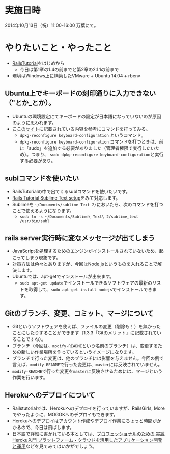 # 実施日時

2014年10月13日（祝）11:00-16:00 万葉にて。

# やりたいこと・やったこと

* [RailsTutorial](http://railstutorial.jp/)をはじめから
  * 今日は第1章の1.4の前までと第2章の2.1.1の前まで
* 環境はWindows上に構築したVMware + Ubuntu 14.04 + rbenv

## Ubuntu上でキーボードの刻印通りに入力できない（"とか_とか）。

* Ubuntuの環境設定にてキーボードの設定が日本語になっていないのが原因のように思われます。
* [ここのサイト](http://www.mazn.net/blog/2014/07/06/1356.html)に記載されている内容を参考にコマンドを打ってみる。
  * `dpkg-reconfigure keyboard-configuration` というコマンド。
  * `dpkg-reconfigure keyboard-configuration` コマンドを打つときは、前に「sudo」を追加する必要がありました（管理者権限で実行したいため）。つまり、 `sudo dpkg-reconfigure keyboard-configuration`と実行する必要があり。

## sublコマンドを使いたい

* RailsTutorialの中で出てくるsublコマンドを使いたいです。
* [Rails Tutorial Sublime Text setup](https://github.com/mhartl/rails_tutorial_sublime_text)をみて対応します。
* Sublimeを `~/Documents/sublime Text 2/`においたら、次のコマンドを打つことで使えるようになります。
  * `sudo ln -s ~/Documents/Sublime\ Text\ 2/sublime_text /usr/bin/subl`

## rails server実行時に変なメッセージが出てしまう

* JavaScriptを処理するためのエンジンがインストールされていないため、起こってしまう現象です。
* 対策方法は色々とありますが、今回はNode.jsというものを入れることで解決します。
* Ubuntuでは、apt-getでインストールが出来ます。
  * `sudo apt-get update`でインストールできるソフトウェアの最新のリストを取得して、`sudo apt-get install nodejs`でインストールできます。

## Gitのブランチ、変更、コミット、マージについて

* Gitというソフトウェアを使えば、ファイルの変更（削除も！）を無かったことにしたりすることができます（1.3.3「Gitのメリット」に記載されていることですね）。
* ブランチ（今回は、`modify-README`という名前のブランチ）は、変更するための新しい作業場所を作っているというイメージになります。
* ブランチで行った変更は、他のブランチには影響を与えません。今回の例で言えば、`modify-README`で行った変更は、`master`には反映されていません。
* `modify-README`で行った変更を`master`に反映させるためには、マージという作業を行います。

## Herokuへのデプロイについて

* Railstutorialでは、Herokuへのデプロイを行っていますが、RailsGirls, Moreでやったように、MOGOKへのデプロイもできます。
* Herokuへのデプロイはアカウント作成やデプロイ作業にちょっと時間がかかるので、今日は飛ばします。
* 日本語で詳細に書かれている本としては、[プロフェッショナルのための 実践Heroku入門 プラットフォーム・クラウドを活用したアプリケーション開発と運用](http://www.amazon.co.jp/gp/product/4048915134/)などを見てみてはいかがでしょう。



